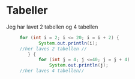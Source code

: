 # Tabeller
Jeg har lavet 2 tabellen og 4 tabellen
```java
     for (int i = 2; i <= 20; i = i + 2) {
            System.out.println(i);
     //her laves 2 tabellen //
        } {
            for (int j = 4; j <=40; j = j + 4)
                System.out.println(j);
     //her laves 4 tabellen//
     
               

